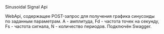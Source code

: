 Sinusoidal Signal Api

WebApi, содержащее POST-запрос для получения графика синусоиды по заданным параметрам.
A - амплитуда, Fd - частота точек на секунду, Fs - частота сигнала, N - количество периодов.
Подключён Swagger.
